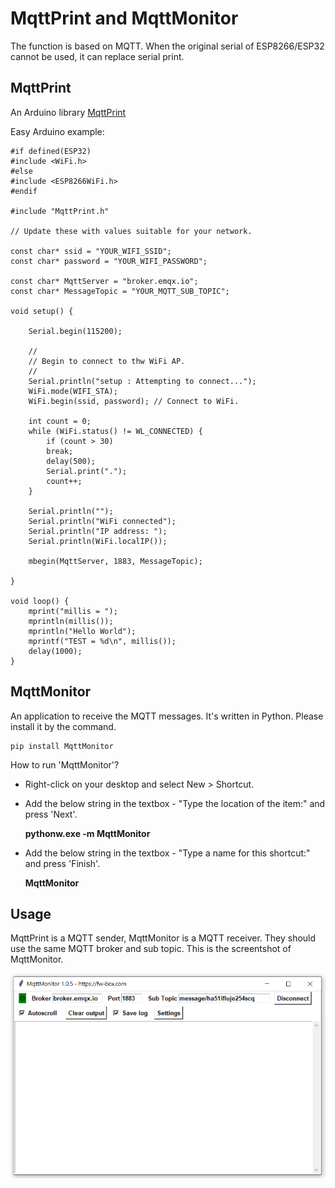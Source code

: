 MqttPrint and MqttMonitor
=========================
The function is based on MQTT. When the original serial of ESP8266/ESP32 cannot be used, it can replace serial print.


MqttPrint
---------
An Arduino library
[MqttPrint](https://github.com/fw-box/MqttPrint)

Easy Arduino example:

    #if defined(ESP32)
    #include <WiFi.h>
    #else
    #include <ESP8266WiFi.h>
    #endif

    #include "MqttPrint.h"

    // Update these with values suitable for your network.

    const char* ssid = "YOUR_WIFI_SSID";
    const char* password = "YOUR_WIFI_PASSWORD";

    const char* MqttServer = "broker.emqx.io";
    const char* MessageTopic = "YOUR_MQTT_SUB_TOPIC";

    void setup() {

        Serial.begin(115200);
        
        //
        // Begin to connect to thw WiFi AP.
        //
        Serial.println("setup : Attempting to connect...");
        WiFi.mode(WIFI_STA);
        WiFi.begin(ssid, password); // Connect to WiFi.

        int count = 0;
        while (WiFi.status() != WL_CONNECTED) {
            if (count > 30)
            break;
            delay(500);
            Serial.print(".");
            count++;
        }

        Serial.println("");
        Serial.println("WiFi connected");
        Serial.println("IP address: ");
        Serial.println(WiFi.localIP());
        
        mbegin(MqttServer, 1883, MessageTopic);

    }

    void loop() {
        mprint("millis = ");
        mprintln(millis());
        mprintln("Hello World");
        mprintf("TEST = %d\n", millis());
        delay(1000);
    }


MqttMonitor
-----------
An application to receive the MQTT messages. It's written in Python. Please install it by the command.

    pip install MqttMonitor

How to run 'MqttMonitor'?
- Right-click on your desktop and select New > Shortcut.
- Add the below string in the textbox - "Type the location of the item:" and press 'Next'.

    **pythonw.exe -m MqttMonitor**

- Add the below string in the textbox - "Type a name for this shortcut:" and press 'Finish'.

    **MqttMonitor**


Usage
-----
MqttPrint is a MQTT sender, MqttMonitor is a MQTT receiver. They should use the same MQTT broker and sub topic.
This is the screentshot of MqttMonitor.

![alt screenshot](https://github.com/fw-box/MqttPrint/blob/main/screenshot.png?raw=true)
